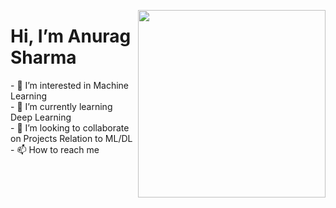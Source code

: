 <p><a target="_blank" rel="noopener noreferrer" href="https://octodex.github.com/images/Fintechtocat.png"><img align="right" src="https://octodex.github.com/images/Fintechtocat.png" height = '300'></a></p>

<h1> Hi, I’m Anurag Sharma </h1>
- 👀 I’m interested in Machine Learning<br>
- 🌱 I’m currently learning Deep Learning<br>
- 💞️ I’m looking to collaborate on Projects Relation to ML/DL<br>
- 📫 How to reach me <br>


<!---
Anurag-2000/Anurag-2000 is a ✨ special ✨ repository because its `README.md` (this file) appears on your GitHub profile.
You can click the Preview link to take a look at your changes.
--->
